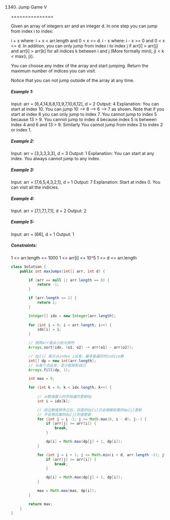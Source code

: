 1340. Jump Game V

===============

Given an array of integers arr and an integer d. In one step you can jump from index i to index:

i + x where: i + x < arr.length and 0 < x <= d.
i - x where: i - x >= 0 and 0 < x <= d.
In addition, you can only jump from index i to index j if arr[i] > arr[j] and arr[i] > arr[k] for all indices k between i and j (More formally min(i, j) < k < max(i, j)).

You can choose any index of the array and start jumping. Return the maximum number of indices you can visit.

Notice that you can not jump outside of the array at any time.

##### Example 1:

Input: arr = [6,4,14,6,8,13,9,7,10,6,12], d = 2
Output: 4
Explanation: You can start at index 10. You can jump 10 --> 8 --> 6 --> 7 as shown.
Note that if you start at index 6 you can only jump to index 7. You cannot jump to index 5 because 13 > 9. You cannot jump to index 4 because index 5 is between index 4 and 6 and 13 > 9.
Similarly You cannot jump from index 3 to index 2 or index 1.

##### Example 2:

Input: arr = [3,3,3,3,3], d = 3
Output: 1
Explanation: You can start at any index. You always cannot jump to any index.

##### Example 3:

Input: arr = [7,6,5,4,3,2,1], d = 1
Output: 7
Explanation: Start at index 0. You can visit all the indicies. 

##### Example 4:

Input: arr = [7,1,7,1,7,1], d = 2
Output: 2

##### Example 5:

Input: arr = [66], d = 1
Output: 1

##### Constraints:

1 <= arr.length <= 1000
1 <= arr[i] <= 10^5
1 <= d <= arr.length

```java
class Solution {
    public int maxJumps(int[] arr, int d) {

        if (arr == null || arr.length == 0) {
            return -1;
        }

        if (arr.length == 1) {
            return 1;
        }

        Integer[] idx = new Integer[arr.length];
        
        for (int i = 0; i < arr.length; i++) {
            idx[i] = i;
        }

        // 按照arr值从小到大排列
        Arrays.sort(idx, (o1, o2) -> arr[o1] - arr[o2]);

        // dp[i] 表示从index i出发，最多能遍历的indice数
        int[] dp = new int[arr.length];
        // 从每个点出发，至少能跳到自己
        Arrays.fill(dp, 1);

        int max = 0;

        for (int k = 0; k < idx.length; k++) {
            
            // 从数值最小的开始遍历更新dp
            int i = idx[k];

            // 经过数值排序之后，后面的dp[i]只会根据前面的dp[j]更新
            // 不会用后面的dp[j]的值更新
            for (int j = i -1; j >= Math.max(0, i - d); j--) {
                if (arr[j] >= arr[i]) {
                    break;
                }

                dp[i] = Math.max(dp[j] + 1, dp[i]);
            }

            for (int j = i + 1; j <= Math.min(i + d, arr.length -1); j++) {
                if (arr[j] >= arr[i]) {
                    break;
                }

                dp[i] = Math.max(dp[j] + 1, dp[i]);
            }

            max = Math.max(max, dp[i]);
        }

        return max;
    }
}
```


